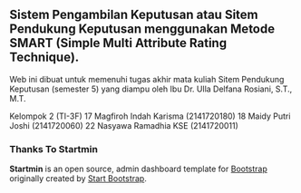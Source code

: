 ## Sistem Pengambilan Keputusan atau Sitem Pendukung Keputusan menggunakan Metode SMART (Simple Multi Attribute Rating Technique).

Web ini dibuat untuk memenuhi tugas akhir mata kuliah Sitem Pendukung Keputusan (semester 5) yang diampu oleh Ibu Dr. Ulla Delfana Rosiani, S.T., M.T. 

Kelompok 2 (TI-3F)
17 Magfiroh Indah Karisma (2141720180)
18 Maidy Putri Joshi (2141720060)
22 Nasyawa Ramadhia KSE (2141720011)




### Thanks To Startmin

**Startmin** is an open source, admin dashboard template for [Bootstrap](http://getbootstrap.com/) originally created by [Start Bootstrap](http://startbootstrap.com/).






